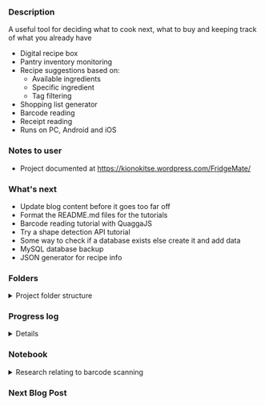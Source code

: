 ### Description  
A useful tool for deciding what to cook next, what to buy and keeping track of what you already have
 * Digital recipe box
 * Pantry inventory monitoring
 * Recipe suggestions based on:
	* Available ingredients
	* Specific ingredient
	* Tag filtering
 * Shopping list generator 
 * Barcode reading
 * Receipt reading
 * Runs on PC, Android and iOS

### Notes to user
 * Project documented at https://kionokitse.wordpress.com/FridgeMate/

### What's next
 * Update blog content before it goes too far off
 * Format the README.md files for the tutorials 
 * Barcode reading tutorial with QuaggaJS
 * Try a shape detection API tutorial
 * Some way to check if a database exists else create it and add data
 * MySQL database backup
 * JSON generator for recipe info
 

### Folders
<details>
	<summary>Project folder structure</summary>
  
	* Database
		* Sample data for the database
	* Receipts
		* Images testing receipt reading
	* Tutorials
		* MySQL: Complete
			* Simple tutorial for how to interact with MySQL database in JavaScript
			* .env file should be kept secret 
			* to build the project run "npm install"
		* QuaggaJS: In progress
			* Barcode scanning tutorial
</details>

### Progress log 
<details>
	* 2020-11-11 Started the GitHub repository
	* 2020-11-11 Working on sample database
	* 2020-11-12 Looking for ways to read a barcode from a web app
	* 2020-11-12 Adding more sample data
	* 2020-11-15 Working on MySQL database tutorial
	* 2020-11-16 Finished MySQL tutorial
	* 2020-11-17 Writing content for blog 
</details>

### Notebook
<details>
	<summary>Research relating to barcode scanning</summary>
	
	**Results**
	* Dynamsoft’s JavaScript barcode scanner SDK ($$)
	* QuaggaJS (free)
	* ZXing (?)
	* Shape Detection API (New partial support maybe not iOS)
		* chrome://flags -> Experimental Web Platform features -> enable
	
	**Research**
	<details>
		<summary>Links and notes from sites visited</summary>
		
		* [Scanning barcodes with built-in mobile camera and HTML5](https://a.kabachnik.info/reading-barcodes-with-built-in-camera-with-html5.html#fileapi)
		<details>
			* Pure JavaScript alternatives utilizing the library QuaggaJS
				* only library supporting live-detection of barcodes in the camera's live stream
			* HTML5 File API
				* The most simple way to scan a barcode with JavaScript works by capturing a picture with the HTML5 File API
				* mobile device will open a popup letting you choose, where to get the file from - including the camera. Selecting the latter will open the regular camera app. After the picture was taken, it will be given back to the JavaScript for further processing.
			* HTML5 getUserMedia API
				* Using the getUserMedia API a web application can gain access to the live stream of the built-in cameras. 
				* Using the getUserMedia API a web application can gain access to the live stream of the built-in cameras
				* Unfortunately, it is far not that well supported by browsers
				* possible to embed the live video stream of the camera into the web page at any place and even to control it: switch front and back camera, adjust the brightness, etc.
				* The main one is the lack of autofocus for video via getUserMedia
				* Without autofocus the barcode will always appear blurred because it is much closer
			* [Example and GitHub link](https://serratus.github.io/quaggaJS/examples/file_input.html)
			* [Another example](https://a.kabachnik.info/a-javascript-barcode-reader-with-bootstrap-3-and-quaggajs.html)
		</details>
		* [How to Read Barcodes Online from a Web Application](https://medium.com/@beirikui1985/how-to-read-barcodes-online-from-a-web-application-6be5c7cec860)
			* Tutorial using Dynamsoft’s JavaScript barcode scanner SDK (costs money)
		* [How to create a live Barcode scanner using the webcam in JavaScript](https://ourcodeworld.com/articles/read/460/how-to-create-a-live-barcode-scanner-using-the-webcam-in-javascript)
			* Detailed description of how to use QuaggaJS
			* QuaggaJS is an extension of zxing
		* [The Shape Detection API: a picture is worth a thousand words, faces, and barcodes](https://web.dev/shape-detection/)
			* Barcode detection has launched in Chrome 83 on certified devices with Google Play Services installed.
			* Shape Detection API currently supports the detection of faces, barcodes, and text.
			* Shopping apps can allow their users to scan EAN or UPC barcodes of items in a physical store to compare prices online.
			* Web applications can use text detection to translate texts such as, for example, restaurant menus.
		* [Zxing Vs Google Vision](https://medium.com/@lkumar.sakare/zxing-vs-google-vision-fc3be8d83ace) 
			* Zxing library and google vision library in your project to scan the QR code and Barcode
			* ZXing 
				* “zebra crossing” is a barcode image processing library implemented in Java
				* The supported barcode formats include UPC-A, UPC-E, EAN-8, Code 93, Code 128, QR Code, Data Matrix, Aztec, PDF 417, etc.
				* Not good for multiple 1D barcodes
				* Zxing is not that much accurate than Google vision
			* Google vision library (maybe not web app)
				* 1D barcodes: EAN-13, EAN-8, Code-39, Code-93, Code-128, UPC-A, UPC-E, ITF, Codabar
				* 2D barcodes: PDF-417, AZTEC, QR Code, Data Matrix
				* detect multiple barcodes at once and work in any orientation
				* Google vision library is more faster, accurate and flexible than any other scanner library.
				* Google vision depends on native library downloaded post-install to perform scanning.
		* [qrcode-react vs react-barcode vs react-qr-code vs react-qr-reader vs quagga vs qrcode-generator](https://www.npmtrends.com/qrcode-react-vs-react-barcode-vs-react-qr-code-vs-react-qr-reader-vs-quagga-vs-qrcode-generator)
			* Interesting comparison of which libraries are being used most
		* [Looking for a barcode scanner](https://www.reddit.com/r/PHPhelp/comments/8vr7ac/looking_for_a_barcode_scanner/)
			* Quagga, Zxing, Scandit
		* [Barcode Detection API](https://www.chromestatus.com/feature/4757990523535360)
			* Android WebView release 83
			* Chrome for Android release 83
			* Demos
		*[Barcode detection using Shape Detection API](https://paul.kinlan.me/barcode-detection/)
			* Project maybe some code
		* [The Shape Detection API: a picture is worth a thousand words, faces, and barcodes](https://web.dev/shape-detection/#barcodedetector)
			* Good site for how to use the API
		* [Introduction to the Shape Detection API](https://blog.arnellebalane.com/introduction-to-the-shape-detection-api-e07425396861)
			* how to use the API
			* [Demo](https://shape-detection-api.arnelle.me/)
		* [Using Shape Detection API in Chrome to Detect if anyone is Watching the Video](https://medium.com/@eyevinntechnology/using-shape-detection-api-in-chrome-to-detect-if-anyone-is-watching-the-video-f3f898d2912)
			*Another use case for the API	

	</details>
</details>




	
	




			
		
		
		
		
		
		
		
### Next Blog Post

